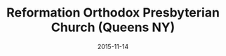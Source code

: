---
date: &id001 2015-11-14
end_date: null
location:
  address: "PS 173 Fresh Meadows School, 174\u201310 67th Street, Fresh Meadows"
  city: Queens
  state: NY
minister:
- end: 2013-01-01
  name: Brad Hertzog
  start: 2009-01-01
  type: Organizing Pastor
- end: 2015-11-14
  name: Jonathan Shishko
  start: 2012-01-01
  type: Organizing Pastor
- end: null
  name: Jonathan Shishko
  start: 2015-11-14
  type: Pastor
ministers:
- Brad Hertzog
- Jonathan Shishko
- Jonathan Shishko
name: Reformation Orthodox Presbyterian Church
names:
- end: 2015-11-14
  name: Reformation Orthodox Presbyterian Chapel
  start: 2009-09-13
- end: null
  name: Reformation Orthodox Presbyterian Church
  start: 2015-11-14
origination_date: *id001
raw_data: "NY\nQueens\nReformation Orthodox Presbyterian Chapel  (September 13, 2009\u2013\
  November 14, 2015)\nReformation Orthodox Presbyterian Church  (November 14, 2015\u2013\
  \ )\nPS 173 Fresh Meadows School, 174\u201310 67th Street, Fresh Meadows\nOrg. Pastors:\
  \ Brad Hertzog, 2009\u201313\nJonathan Shishko, 2012\u201315\nPastor: Jonathan Shishko,\
  \ 2015\u2013"
received_from: null
states:
- NY
status:
  active: true
  end_date: null
  reason: null
  received_from: null
  withdrawal_to: null
title: Reformation Orthodox Presbyterian Church (Queens NY)
year_established:
- 2015

---